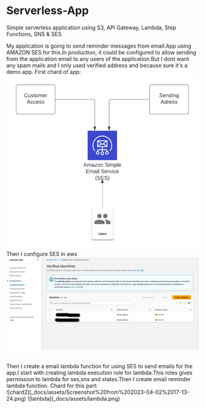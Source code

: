# Serverless-App
Simple serverless application using S3, API Gateway, Lambda, Step Functions, SNS &amp; SES.

My application is going to send reminder messages from email.App using AMAZON SES for this.In production, it could be configured to allow sending from the application email to any users of the application.But I dont want any spam mails and I only used verified address and because sure it's a demo app.
First chard of app:
![chard1](_docs/assets/Serverless%20APP%20CHARD.png)
<br>
Then I configure SES in aws
![SES](_docs/assets/ses.jpg)

<br>
Then I create a email lambda function for using SES to send emails for the app.I start with creating lambda execution role for lambda.This roles gives permission to lambda for ses,sns and states.Then I create email reminder lambda function.
Chard for this part:
<br>
![chard2](_docs/assets/Screenshot%20from%202023-04-02%2017-13-24.png)
![lambda](_docs/assets/lambda.png)

